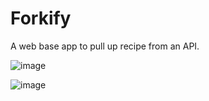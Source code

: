 # Forkify

A web base app to pull up recipe from an API.

![image](https://user-images.githubusercontent.com/80004058/156456298-14196e9d-7473-443c-aff7-96d5ae7e2bcc.png)

![image](https://user-images.githubusercontent.com/80004058/156456484-0e230dd4-acbc-4f80-a6ce-9299b5787d30.png)


